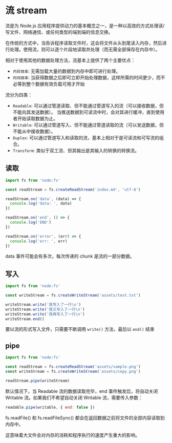 # 流 stream

流是为 Node.js 应用程序提供动力的基本概念之一，是一种以高效的方式处理读/写文件、网络通信、或任何类型的端到端的信息交换。

在传统的方式中，当告诉程序读取文件时，这会将文件从头到尾读入内存，然后进行处理。使用流，则可以逐个片段地读取并处理（而无需全部保存在内存中）。

相对于使用其他的数据处理方法，流基本上提供了两个主要优点：

- `内存效率`: 无需加载大量的数据到内存中即可进行处理。
- `时间效率`: 当获得数据之后即可立即开始处理数据，这样所需的时间更少，而不必等到整个数据有效负载可用才开始

流分为四类：

- `Readable`: 可以通过管道读取、但不能通过管道写入的流（可以接收数据，但不能向其发送数据）。 当推送数据到可读流中时，会对其进行缓冲，直到使用者开始读取数据为止。
- `Writable`: 可以通过管道写入、但不能通过管道读取的流（可以发送数据，但不能从中接收数据）。
- `Duplex`: 可以通过管道写入和读取的流，基本上相对于是可读流和可写流的组合。
- `Transform`: 类似于双工流、但其输出是其输入的转换的转换流。

## 读取

```js
import fs from 'node:fs'

const readStream = fs.createReadStream('index.md', 'utf-8')

readStream.on('data', (data) => {
  console.log('data: ', data)
})

readStream.on('end', () => {
  console.log('END')
})

readStream.on('error', (err) => {
  console.log('err: ', err)
})
```

data 事件可能会有多次，每次传递的 chunk 是流的一部分数据。

## 写入

```js
import fs from 'node:fs'

const writeStream = fs.createWriteStream('assets/text.txt')

writeStream.write('我写入了一行\n')
writeStream.write('我又写入了一行\n')
writeStream.write('我再写入了一行\n')
writeStream.end()
```

要以流的形式写入文件，只需要不断调用 `write()` 方法，最后以 `end()` 结束

## pipe

```js
import fs from 'node:fs'

const readStream = fs.createReadStream('assets/sample.png')
const writeStream = fs.createWriteStream('assets/copy.png')

readStream.pipe(writeStream)
```

默认情况下，当 Readable 流的数据读取完毕，end 事件触发后，将自动关闭 Writable 流。如果我们不希望自动关闭 Writable 流，需要传入参数：

```js
readable.pipe(writable, { end: false })
```

fs.readFile() 和 fs.readFileSync() 都会在返回数据之前将文件的全部内容读取到内存中。

这意味着大文件会对内存的消耗和程序执行的速度产生重大的影响。
